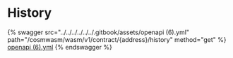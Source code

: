 # History

{% swagger src="../../../../../../.gitbook/assets/openapi (6).yml" path="/cosmwasm/wasm/v1/contract/{address}/history" method="get" %}
[openapi (6).yml](<../../../../../../.gitbook/assets/openapi (6).yml>)
{% endswagger %}
